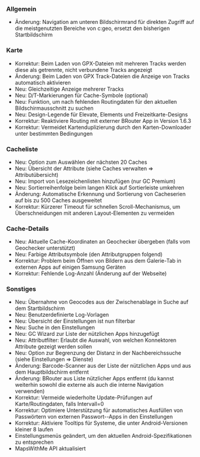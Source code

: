 ### Allgemein
- Änderung: Navigation am unteren Bildschirmrand für direkten Zugriff auf die meistgenutzten Bereiche von c:geo, ersetzt den bisherigen Startbildschirm

### Karte
- Korrektur: Beim Laden von GPX-Dateien mit mehreren Tracks werden diese als getrennte, nicht verbundene Tracks angezeigt
- Änderung: Beim Laden von GPX Track-Dateien die Anzeige von Tracks automatisch aktivieren
- Neu: Gleichzeitige Anzeige mehrerer Tracks
- Neu: D/T-Markierungen für Cache-Symbole (optional)
- Neu: Funktion, um nach fehlenden Routingdaten für den aktuellen Bildschirmausschnitt zu suchen
- Neu: Design-Legende für Elevate, Elements und Freizeitkarte-Designs
- Korrektur: Reaktiviere Routing mit externer BRouter App in Version 1.6.3
- Korrektur: Vermeidet Kartenduplizierung durch den Karten-Downloader unter bestimmten Bedingungen

### Cacheliste
- Neu: Option zum Auswählen der nächsten 20 Caches
- Neu: Übersicht der Attribute (siehe Caches verwalten => Attributübersicht)
- Neu: Import von Lesezeichenlisten hinzufügen (nur GC Premium)
- Neu: Sortierreihenfolge beim langen Klick auf Sortierleiste umkehren
- Änderung: Automatische Erkennung und Sortierung von Cacheserien auf bis zu 500 Caches ausgeweitet
- Korrektur: Kürzerer Timeout für schnellen Scroll-Mechanismus, um Überschneidungen mit anderen Layout-Elementen zu vermeiden

### Cache-Details
- Neu: Aktuelle Cache-Koordinaten an Geochecker übergeben (falls vom Geochecker unterstützt)
- Neu: Farbige Attributsymbole (den Attributgruppen folgend)
- Korrektur: Problem beim Öffnen von Bildern aus dem Galerie-Tab in externen Apps auf einigen Samsung Geräten
- Korrektur: Fehlende Log-Anzahl (Änderung auf der Webseite)

### Sonstiges
- Neu: Übernahme von Geocodes aus der Zwischenablage in Suche auf dem Startbildschirm
- Neu: Benutzerdefinierte Log-Vorlagen
- Neu: Übersicht der Einstellungen ist nun filterbar
- Neu: Suche in den Einstellungen
- Neu: GC Wizard zur Liste der nützlichen Apps hinzugefügt
- Neu: Attributfilter: Erlaubt die Auswahl, von welchen Konnektoren Attribute gezeigt werden sollen
- Neu: Option zur Begrenzung der Distanz in der Nachbereichssuche (siehe Einstellungen => Dienste)
- Änderung: Barcode-Scanner aus der Liste der nützlichen Apps und aus dem Hauptbildschirm entfernt
- Änderung: BRouter aus Liste nützlicher Apps entfernt (du kannst weiterhin sowohl die externe als auch die interne Navigation verwenden)
- Korrektur: Vermeide wiederholte Update-Prüfungen auf Karte/Routingdaten, falls Intervall=0
- Korrektur: Optimiere Unterstützung für automatisches Ausfüllen von Passwörtern von externen Passwort--Apps in den Einstellungen
- Korrektur: Aktiviere Tooltips für Systeme, die unter Android-Versionen kleiner 8 laufen
- Einstellungsmenüs geändert, um den aktuellen Android-Spezifikationen zu entsprechen
- MapsWithMe API aktualisiert

